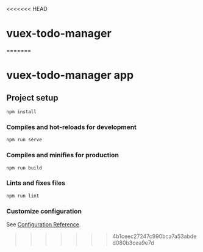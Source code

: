 <<<<<<< HEAD
# vuex-todo-manager
=======
# vuex-todo-manager app

## Project setup
```
npm install
```

### Compiles and hot-reloads for development
```
npm run serve
```

### Compiles and minifies for production
```
npm run build
```

### Lints and fixes files
```
npm run lint
```

### Customize configuration
See [Configuration Reference](https://cli.vuejs.org/config/).
>>>>>>> 4b1ceec27247c990bca7a53abded080b3cea9e7d

